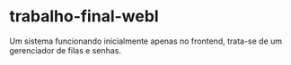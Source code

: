 # trabalho-final-webI
Um sistema funcionando inicialmente apenas no frontend, trata-se de um gerenciador de filas e senhas.
